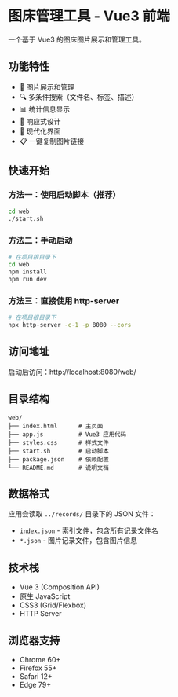 # 图床管理工具 - Vue3 前端

一个基于 Vue3 的图床图片展示和管理工具。

## 功能特性

- 📸 图片展示和管理
- 🔍 多条件搜索（文件名、标签、描述）
- 📊 统计信息显示
- 📱 响应式设计
- 🎨 现代化界面
- 📋 一键复制图片链接

## 快速开始

### 方法一：使用启动脚本（推荐）

```bash
cd web
./start.sh
```

### 方法二：手动启动

```bash
# 在项目根目录下
cd web
npm install
npm run dev
```

### 方法三：直接使用 http-server

```bash
# 在项目根目录下
npx http-server -c-1 -p 8080 --cors
```

## 访问地址

启动后访问：http://localhost:8080/web/

## 目录结构

```
web/
├── index.html      # 主页面
├── app.js          # Vue3 应用代码
├── styles.css      # 样式文件
├── start.sh        # 启动脚本
├── package.json    # 依赖配置
└── README.md       # 说明文档
```

## 数据格式

应用会读取 `../records/` 目录下的 JSON 文件：

- `index.json` - 索引文件，包含所有记录文件名
- `*.json` - 图片记录文件，包含图片信息

## 技术栈

- Vue 3 (Composition API)
- 原生 JavaScript
- CSS3 (Grid/Flexbox)
- HTTP Server

## 浏览器支持

- Chrome 60+
- Firefox 55+
- Safari 12+
- Edge 79+
